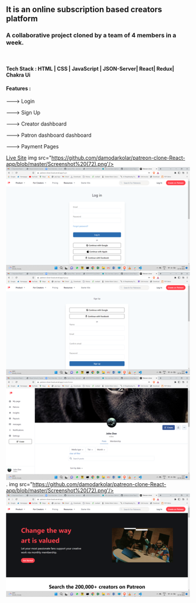 

<h2>It is an online subscription based creators platform </h2>
<h3>A collaborative project cloned by a team of 4 members in a week.</h3>
<br/>
<h4>Tech Stack : HTML | CSS | JavaScript | JSON-Server| React| Redux| Chakra Ui</h4>
<h4>Features : </h4>
<p>---> Login</p>
<p>---> Sign Up</p>
<p>---> Creator dashboard</p>
<p>---> Patron dashboard dashboard</p>
<p>---> Payment Pages</p>

<a href="https://patreon-clone-lovat.vercel.app/" target="_blanck">Live Site</a>
img src="https://github.com/damodarkolar/patreon-clone-React-app/blob/master/Screenshot%20(72).png'/>
<img src="https://github.com/damodarkolar/patreon-clone-React-app/blob/master/Screenshot%20(69).png"/>
<img src="https://github.com/damodarkolar/patreon-clone-React-app/blob/master/Screenshot%20(70).png"/>
<img src="https://github.com/damodarkolar/patreon-clone-React-app/blob/master/Screenshot%20(71).png"/>.
img src="https://github.com/damodarkolar/patreon-clone-React-app/blob/master/Screenshot%20(72).png'/>
<img src="https://github.com/damodarkolar/patreon-clone-React-app/blob/master/Screenshot%20(73).png"/>
